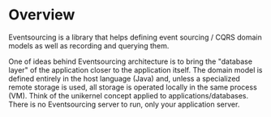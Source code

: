 # Overview

Eventsourcing is a library that helps defining event sourcing / CQRS domain models
as well as recording and querying them.

One of ideas behind Eventsourcing architecture is to bring the "database layer" of
the application closer to the application itself. The domain model is defined
entirely in the host language (Java) and, unless a specialized remote storage is used, all storage is operated locally in the same process (VM). Think of the unikernel concept applied to applications/databases. There is no Eventsourcing server to run, only your application server.
